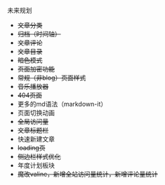 未来规划
- ~~文章分类~~
- ~~归档（时间轴）~~
- ~~文章评论~~
- ~~文章目录~~
- ~~暗色模式~~
- ~~页面加密功能~~
- ~~常规（非blog）页面样式~~
- ~~音乐播放器~~
- ~~404页面~~
- 更多的md语法（markdown-it）
- 页面切换动画
- ~~全局访问量~~
- ~~文章标题栏~~
- 快速新建文章
- ~~loading页~~
- ~~侧边栏样式优化~~
- 年度计划板块
- ~~魔改valine，新增全站访问量统计，新增评论量统计~~